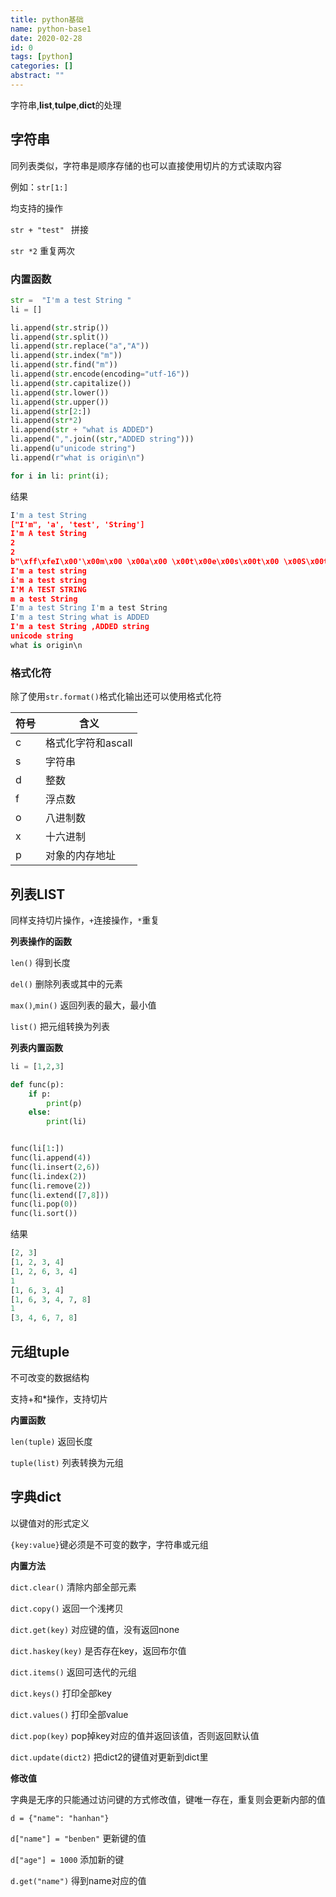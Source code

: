 ```yaml
---
title: python基础
name: python-base1
date: 2020-02-28
id: 0
tags: [python]
categories: []
abstract: ""
---
```



字符串,**list**,**tulpe**,**dict**的处理

<!--more-->

## 字符串

同列表类似，字符串是顺序存储的也可以直接使用切片的方式读取内容

例如：`str[1:]`

均支持的操作

`str + "test" `	拼接

`str *2` 	重复两次

### 内置函数

```python
str =  "I'm a test String "
li = []

li.append(str.strip())
li.append(str.split())
li.append(str.replace("a","A"))
li.append(str.index("m"))
li.append(str.find("m"))
li.append(str.encode(encoding="utf-16"))
li.append(str.capitalize())
li.append(str.lower())
li.append(str.upper())
li.append(str[2:])
li.append(str*2)
li.append(str + "what is ADDED")
li.append(",".join((str,"ADDED string")))
li.append(u"unicode string")
li.append(r"what is origin\n")

for i in li: print(i);
```

结果

```python
I'm a test String
["I'm", 'a', 'test', 'String']
I'm A test String 
2
2
b"\xff\xfeI\x00'\x00m\x00 \x00a\x00 \x00t\x00e\x00s\x00t\x00 \x00S\x00t\x00r\x00i\x00n\x00g\x00 \x00"
I'm a test string 
i'm a test string 
I'M A TEST STRING 
m a test String 
I'm a test String I'm a test String 
I'm a test String what is ADDED
I'm a test String ,ADDED string
unicode string
what is origin\n
```

### 格式化符

除了使用`str.format()`格式化输出还可以使用格式化符

| 符号 | 含义               |
| ---- | ------------------ |
| c    | 格式化字符和ascall |
| s    | 字符串             |
| d    | 整数               |
| f    | 浮点数             |
| o    | 八进制数           |
| x    | 十六进制           |
| p    | 对象的内存地址     |

## 列表LIST

同样支持切片操作，`+`连接操作，`*`重复

**列表操作的函数**

`len()`	得到长度

`del()`	删除列表或其中的元素

`max()`,`min()`	返回列表的最大，最小值

`list()`	把元组转换为列表

**列表内置函数**

```python
li = [1,2,3]

def func(p):
    if p:
        print(p)
    else:
        print(li)


func(li[1:])
func(li.append(4))
func(li.insert(2,6))
func(li.index(2))
func(li.remove(2))
func(li.extend([7,8]))
func(li.pop(0))
func(li.sort())
```

结果

```python
[2, 3]
[1, 2, 3, 4]
[1, 2, 6, 3, 4]
1
[1, 6, 3, 4]
[1, 6, 3, 4, 7, 8]
1
[3, 4, 6, 7, 8]
```

## 元组tuple

不可改变的数据结构

支持+和*操作，支持切片

**内置函数**

`len(tuple)`	返回长度

`tuple(list)`	列表转换为元组

## 字典dict

以键值对的形式定义

`{key:value}`键必须是不可变的数字，字符串或元组

**内置方法**

`dict.clear()`	清除内部全部元素

`dict.copy()`	返回一个浅拷贝

`dict.get(key)`	对应键的值，没有返回none

`dict.haskey(key)`	是否存在key，返回布尔值

`dict.items()`	返回可迭代的元组

`dict.keys()`	打印全部key

`dict.values()`	打印全部value

`dict.pop(key)`	pop掉key对应的值并返回该值，否则返回默认值

`dict.update(dict2)`	把dict2的键值对更新到dict里

**修改值**

字典是无序的只能通过访问键的方式修改值，键唯一存在，重复则会更新内部的值

`d = {"name": "hanhan"}`

`d["name"] = "benben"`	更新键的值

`d["age"] = 1000`	添加新的键

`d.get("name")`	得到name对应的值